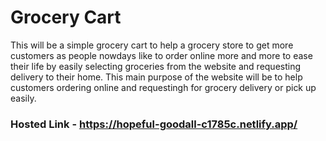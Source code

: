 # Grocery Cart

This will be a simple grocery cart to help a grocery store to get more customers as people nowdays like to order online more and more to ease their life by easily selecting groceries from the website and requesting delivery to their home. This main purpose of the website will be to help customers ordering online and requestingh for grocery delivery or pick up easily. 

### Hosted Link -	https://hopeful-goodall-c1785c.netlify.app/
